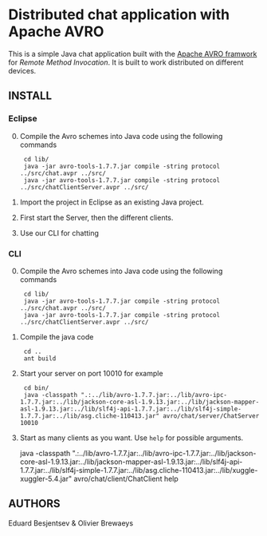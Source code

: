Distributed chat application with Apache AVRO
=============================================
This is a simple Java chat application built with the [Apache AVRO framwork](https://avro.apache.org/) for *Remote Method Invocation*. It is built to work distributed on different devices.

INSTALL
-------

### Eclipse
0. Compile the Avro schemes into Java code using the following commands

        cd lib/
        java -jar avro-tools-1.7.7.jar compile -string protocol ../src/chat.avpr ../src/
        java -jar avro-tools-1.7.7.jar compile -string protocol ../src/chatClientServer.avpr ../src/

1. Import the project in Eclipse as an existing Java project.

2. First start the Server, then the different clients.

3. Use our CLI for chatting

### CLI
0. Compile the Avro schemes into Java code using the following commands

        cd lib/
        java -jar avro-tools-1.7.7.jar compile -string protocol ../src/chat.avpr ../src/
        java -jar avro-tools-1.7.7.jar compile -string protocol ../src/chatClientServer.avpr ../src/

1. Compile the java code

        cd ..
        ant build

2. Start your server on port 10010 for example

        cd bin/
        java -classpath ".:../lib/avro-1.7.7.jar:../lib/avro-ipc-1.7.7.jar:../lib/jackson-core-asl-1.9.13.jar:../lib/jackson-mapper-asl-1.9.13.jar:../lib/slf4j-api-1.7.7.jar:../lib/slf4j-simple-1.7.7.jar:../lib/asg.cliche-110413.jar" avro/chat/server/ChatServer 10010

3. Start as many clients as you want. Use `help` for possible arguments.

	java -classpath ".:../lib/avro-1.7.7.jar:../lib/avro-ipc-1.7.7.jar:../lib/jackson-core-asl-1.9.13.jar:../lib/jackson-mapper-asl-1.9.13.jar:../lib/slf4j-api-1.7.7.jar:../lib/slf4j-simple-1.7.7.jar:../lib/asg.cliche-110413.jar:../lib/xuggle-xuggler-5.4.jar" avro/chat/client/ChatClient help

AUTHORS
-------
Eduard Besjentsev & Olivier Brewaeys
